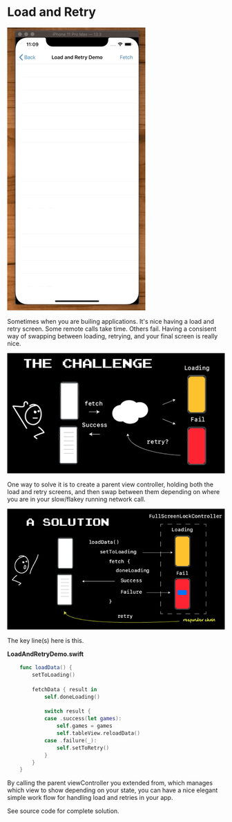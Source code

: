 # Load and Retry

![problem](images/demo.gif)

Sometimes when you are builing applications. It's nice having a load and retry screen. Some remote calls take time. Others fail. Having a consisent way of swapping between loading, retrying, and your final screen is really nice.

![problem](images/problem.png)

One way to solve it is to create a parent view controller, holding both the load and retry screens, and then swap between them depending on where you are in your slow/flakey running network call.

![problem](images/a-solution.png)

The key line(s) here is this.


**LoadAndRetryDemo.swift**


```swift
    func loadData() {
        setToLoading()

        fetchData { result in
            self.doneLoading()

            switch result {
            case .success(let games):
                self.games = games
                self.tableView.reloadData()
            case .failure(_):
                self.setToRetry()
            }
        }
    }
```

By calling the parent viewController you extended from, which manages which view to show depending on your state, you can have a nice elegant simple work flow for handling load and retries in your app.

See source code for complete solution.


